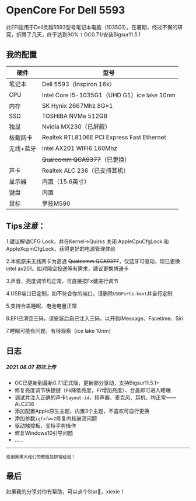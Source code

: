 # OpenCore For Dell 5593
此EFI适用于Dell灵越5593型号笔记本电脑（1035G1）。在暑期，经过不懈的研究，折腾了几天，终于达到90%！OC0.7.1/安装Bigsur11.5.1

## 我的配置
| 硬件 |型号  |
|--|--|
| 笔记本 | Dell 5593（Inspiron 16s） |
| CPU | Intel Core I5-1035G1（UHD G1）ice lake 10nm |
| 内存 | SK Hynix 2667Mhz 8G×1|
|SSD| TOSHIBA NVMe  512GB |
| 独显 | Nvidia MX230（已屏蔽）|
| 板载网卡 |Realtek RTL8106E PCI Express Fast Ethernet |
|  无线+蓝牙| Intel AX201 WIFI6 160Mhz|
|  |~~Qualcomm QCA9377~~（已更换）|
| 声卡 |Realtek ALC 236（已支持耳机） |
| 显示器 |内置（15.6英寸） |
|  键盘|内置 |
|  鼠标| 罗技M590|
## Tips*注意*：
1.建议解锁CFG Lock，并在Kernel->Quirks 关闭 AppleCpuCfgLock 和 AppleXcpmCfgLock，获得更好的电源管理体验

2.本机原来无线网卡为高通 ~~Qualcomm QCA9377~~，仅蓝牙可驱动，现已更换intel ax201。如对隔空投送等有需求，建议更换博通卡

3.声音、亮度调节均正常，可直接按Fx键进行调节

4.USB端口已定制，如不符合你的端口，请删除`USBPorts.kext`并自行定制

5.支持合盖睡眠、电池电量正常

6.EFI已清空三码，请安装后自己注入三码，以开启iMessage、Facetime、Siri

7.睡眠可能有问题，有待观察（ice lake 10nm）

## 日志
##### 2021.08.07 初次上传
- OC已更新到最新0.7.1正式版，更新部分驱动，支持Bigsur11.5.1+
- 修复亮度调节快捷键（`F6`降低亮度，`F7`增加亮度）、合盖即可进入睡眠
- 调试并注入正确的声卡`layout-id`，扬声器、麦克风、耳机、均正常——ALC236
- 添加配置Apple原生主题，内置3个主题，不喜欢可自行更换
- 添加参数`igfxfw=2`修复内核崩溃问题
- 驱动触控板，支持手势操作
- 修复Windows10引导问题
- ……
---
	感谢黑果大佬们的教程及排错经验！
## 最后
如果我的分享对你有帮助，可以点个Star🌟，xiexie！
